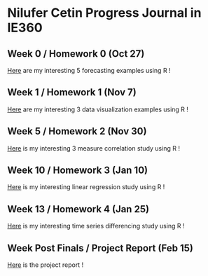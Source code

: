 # Nilufer Cetin Progress Journal in IE360

## Week 0 / Homework 0 (Oct 27)

[Here](files/hmw0.html) are my interesting 5 forecasting examples using R !

## Week 1 / Homework 1 (Nov 7)

[Here](files/360Hmw1.html) are my interesting 3 data visualization examples using R !

## Week 5 / Homework 2 (Nov 30)

[Here](files/HMW2.html) is my interesting 3 measure correlation study using R !

## Week 10 / Homework 3 (Jan 10)

[Here](files/HMW3.html) is my interesting linear regression study using R !

## Week 13 / Homework 4 (Jan 25)

[Here](files/HMW4.html) is my interesting time series differencing study using R !

## Week Post Finals / Project Report (Feb 15)

[Here](files/IE360Project-Group6.html) is the project report !